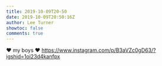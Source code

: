 ```yaml
---
title: 2019-10-09T20-50
date: 2019-10-09T20:50:16Z
author: Lee Turner
showtoc: false
comments: true
---
```


❤️ my boys ❤️ https://www.instagram.com/p/B3aVZc0gD63/?igshid=1oi23d4kanfpx

